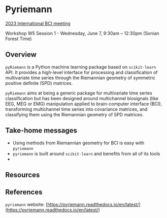 # Pyriemann

[2023 International BCI meeting](https://bcisociety.org/bci-meeting/)

Workshop W5 Session 1 - Wednesday, June 7, 9:30am – 12:30pm (Sonian Forest Time)

## Overview
`pyRiemann` is a Python machine learning package based on `scikit-learn` API. 
It provides a high-level interface for processing and classification of
multivariate time series through the Riemannian geometry of symmetric positive
definite (SPD) matrices.

`pyRiemann` aims at being a generic package for multivariate time series
classification but has been designed around multichannel biosignals (like EEG,
MEG or EMG) manipulation applied to brain-computer interface (BCI),
transforming multichannel time series into covariance matrices, and classifying
them using the Riemannian geometry of SPD matrices.

## Take-home messages
- Using methods from Riemannian geometry for BCI is easy with `pyriemann`
- `pyriemann` is built around `scikit-learn` and benefits from all of its tools
- 

## Resources

## References
`pyriemann` website: [https://pyriemann.readthedocs.io/en/latest/]
(https://pyriemann.readthedocs.io/en/latest/)